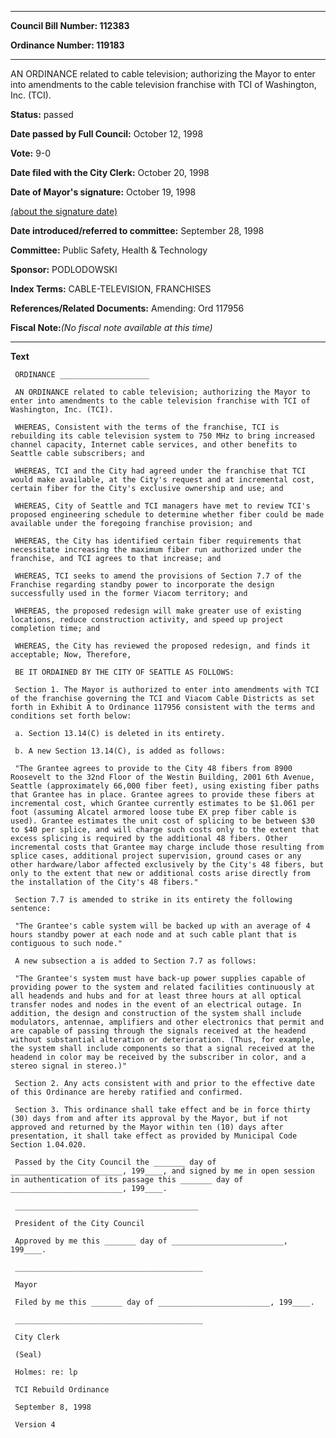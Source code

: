 

********

**Council Bill Number: 112383**
   
**Ordinance Number: 119183**
********

 AN ORDINANCE related to cable television; authorizing the Mayor to enter into amendments to the cable television franchise with TCI of Washington, Inc. (TCI).

**Status:** passed
   
**Date passed by Full Council:** October 12, 1998
   
**Vote:** 9-0
   
**Date filed with the City Clerk:** October 20, 1998
   
**Date of Mayor's signature:** October 19, 1998
   
[(about the signature date)](/~public/approvaldate.htm)
   
   
   
**Date introduced/referred to committee:** September 28, 1998
   
**Committee:** Public Safety, Health & Technology
   
**Sponsor:** PODLODOWSKI
   
   
**Index Terms:** CABLE-TELEVISION, FRANCHISES

**References/Related Documents:** Amending: Ord 117956

**Fiscal Note:**_(No fiscal note available at this time)_

********

**Text**
   
```
 ORDINANCE ____________________

 AN ORDINANCE related to cable television; authorizing the Mayor to enter into amendments to the cable television franchise with TCI of Washington, Inc. (TCI).

 WHEREAS, Consistent with the terms of the franchise, TCI is rebuilding its cable television system to 750 MHz to bring increased channel capacity, Internet cable services, and other benefits to Seattle cable subscribers; and

 WHEREAS, TCI and the City had agreed under the franchise that TCI would make available, at the City's request and at incremental cost, certain fiber for the City's exclusive ownership and use; and

 WHEREAS, City of Seattle and TCI managers have met to review TCI's proposed engineering schedule to determine whether fiber could be made available under the foregoing franchise provision; and

 WHEREAS, the City has identified certain fiber requirements that necessitate increasing the maximum fiber run authorized under the franchise, and TCI agrees to that increase; and

 WHEREAS, TCI seeks to amend the provisions of Section 7.7 of the Franchise regarding standby power to incorporate the design successfully used in the former Viacom territory; and

 WHEREAS, the proposed redesign will make greater use of existing locations, reduce construction activity, and speed up project completion time; and

 WHEREAS, the City has reviewed the proposed redesign, and finds it acceptable; Now, Therefore,

 BE IT ORDAINED BY THE CITY OF SEATTLE AS FOLLOWS:

 Section 1. The Mayor is authorized to enter into amendments with TCI of the franchise governing the TCI and Viacom Cable Districts as set forth in Exhibit A to Ordinance 117956 consistent with the terms and conditions set forth below:

 a. Section 13.14(C) is deleted in its entirety.

 b. A new Section 13.14(C), is added as follows:

 "The Grantee agrees to provide to the City 48 fibers from 8900 Roosevelt to the 32nd Floor of the Westin Building, 2001 6th Avenue, Seattle (approximately 66,000 fiber feet), using existing fiber paths that Grantee has in place. Grantee agrees to provide these fibers at incremental cost, which Grantee currently estimates to be $1.061 per foot (assuming Alcatel armored loose tube EX prep fiber cable is used). Grantee estimates the unit cost of splicing to be between $30 to $40 per splice, and will charge such costs only to the extent that excess splicing is required by the additional 48 fibers. Other incremental costs that Grantee may charge include those resulting from splice cases, additional project supervision, ground cases or any other hardware/labor affected exclusively by the City's 48 fibers, but only to the extent that new or additional costs arise directly from the installation of the City's 48 fibers."

 Section 7.7 is amended to strike in its entirety the following sentence:

 "The Grantee's cable system will be backed up with an average of 4 hours standby power at each node and at such cable plant that is contiguous to such node."

 A new subsection a is added to Section 7.7 as follows:

 "The Grantee's system must have back-up power supplies capable of providing power to the system and related facilities continuously at all headends and hubs and for at least three hours at all optical transfer nodes and nodes in the event of an electrical outage. In addition, the design and construction of the system shall include modulators, antennae, amplifiers and other electronics that permit and are capable of passing through the signals received at the headend without substantial alteration or deterioration. (Thus, for example, the system shall include components so that a signal received at the headend in color may be received by the subscriber in color, and a stereo signal in stereo.)"

 Section 2. Any acts consistent with and prior to the effective date of this Ordinance are hereby ratified and confirmed.

 Section 3. This ordinance shall take effect and be in force thirty (30) days from and after its approval by the Mayor, but if not approved and returned by the Mayor within ten (10) days after presentation, it shall take effect as provided by Municipal Code Section 1.04.020.

 Passed by the City Council the _______ day of _________________________, 199____, and signed by me in open session in authentication of its passage this _______ day of _________________________, 199____.

 _________________________________________

 President of the City Council

 Approved by me this _______ day of _________________________, 199____.

 __________________________________________

 Mayor

 Filed by me this _______ day of _________________________, 199____.

 __________________________________________

 City Clerk

 (Seal)

 Holmes: re: lp

 TCI Rebuild Ordinance

 September 8, 1998

 Version 4

```

